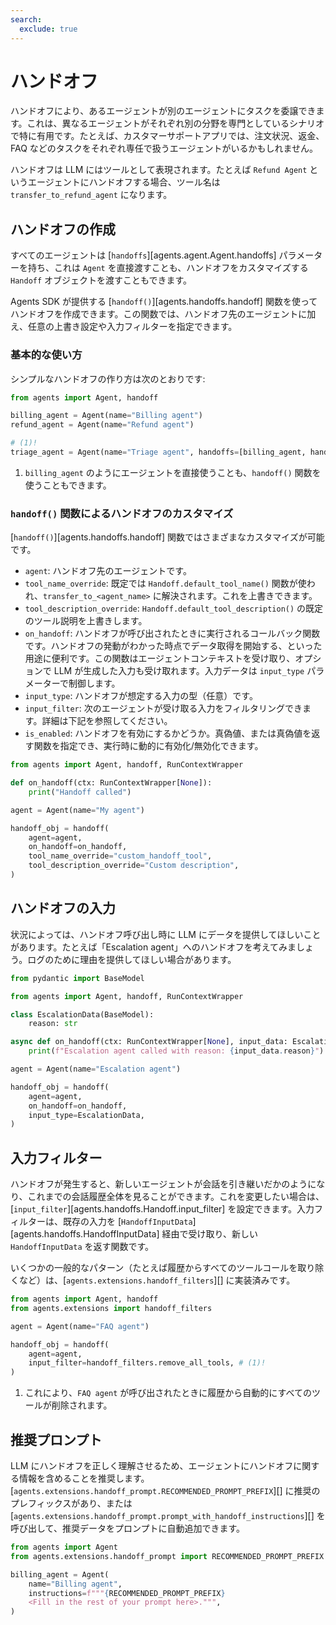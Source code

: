 ```yaml
---
search:
  exclude: true
---
```

# ハンドオフ

ハンドオフにより、あるエージェントが別のエージェントにタスクを委譲できます。これは、異なるエージェントがそれぞれ別の分野を専門としているシナリオで特に有用です。たとえば、カスタマーサポートアプリでは、注文状況、返金、FAQ などのタスクをそれぞれ専任で扱うエージェントがいるかもしれません。

ハンドオフは LLM にはツールとして表現されます。たとえば `Refund Agent` というエージェントにハンドオフする場合、ツール名は `transfer_to_refund_agent` になります。

## ハンドオフの作成

すべてのエージェントは [`handoffs`][agents.agent.Agent.handoffs] パラメーターを持ち、これは `Agent` を直接渡すことも、ハンドオフをカスタマイズする `Handoff` オブジェクトを渡すこともできます。

Agents SDK が提供する [`handoff()`][agents.handoffs.handoff] 関数を使ってハンドオフを作成できます。この関数では、ハンドオフ先のエージェントに加え、任意の上書き設定や入力フィルターを指定できます。

### 基本的な使い方

シンプルなハンドオフの作り方は次のとおりです:

```python
from agents import Agent, handoff

billing_agent = Agent(name="Billing agent")
refund_agent = Agent(name="Refund agent")

# (1)!
triage_agent = Agent(name="Triage agent", handoffs=[billing_agent, handoff(refund_agent)])
```

1. `billing_agent` のようにエージェントを直接使うことも、`handoff()` 関数を使うこともできます。

### `handoff()` 関数によるハンドオフのカスタマイズ

[`handoff()`][agents.handoffs.handoff] 関数ではさまざまなカスタマイズが可能です。

-   `agent`: ハンドオフ先のエージェントです。
-   `tool_name_override`: 既定では `Handoff.default_tool_name()` 関数が使われ、`transfer_to_<agent_name>` に解決されます。これを上書きできます。
-   `tool_description_override`: `Handoff.default_tool_description()` の既定のツール説明を上書きします。
-   `on_handoff`: ハンドオフが呼び出されたときに実行されるコールバック関数です。ハンドオフの発動がわかった時点でデータ取得を開始する、といった用途に便利です。この関数はエージェントコンテキストを受け取り、オプションで LLM が生成した入力も受け取れます。入力データは `input_type` パラメーターで制御します。
-   `input_type`: ハンドオフが想定する入力の型（任意）です。
-   `input_filter`: 次のエージェントが受け取る入力をフィルタリングできます。詳細は下記を参照してください。
-   `is_enabled`: ハンドオフを有効にするかどうか。真偽値、または真偽値を返す関数を指定でき、実行時に動的に有効化/無効化できます。

```python
from agents import Agent, handoff, RunContextWrapper

def on_handoff(ctx: RunContextWrapper[None]):
    print("Handoff called")

agent = Agent(name="My agent")

handoff_obj = handoff(
    agent=agent,
    on_handoff=on_handoff,
    tool_name_override="custom_handoff_tool",
    tool_description_override="Custom description",
)
```

## ハンドオフの入力

状況によっては、ハンドオフ呼び出し時に LLM にデータを提供してほしいことがあります。たとえば「Escalation agent」へのハンドオフを考えてみましょう。ログのために理由を提供してほしい場合があります。

```python
from pydantic import BaseModel

from agents import Agent, handoff, RunContextWrapper

class EscalationData(BaseModel):
    reason: str

async def on_handoff(ctx: RunContextWrapper[None], input_data: EscalationData):
    print(f"Escalation agent called with reason: {input_data.reason}")

agent = Agent(name="Escalation agent")

handoff_obj = handoff(
    agent=agent,
    on_handoff=on_handoff,
    input_type=EscalationData,
)
```

## 入力フィルター

ハンドオフが発生すると、新しいエージェントが会話を引き継いだかのようになり、これまでの会話履歴全体を見ることができます。これを変更したい場合は、[`input_filter`][agents.handoffs.Handoff.input_filter] を設定できます。入力フィルターは、既存の入力を [`HandoffInputData`][agents.handoffs.HandoffInputData] 経由で受け取り、新しい `HandoffInputData` を返す関数です。

いくつかの一般的なパターン（たとえば履歴からすべてのツールコールを取り除くなど）は、[`agents.extensions.handoff_filters`][] に実装済みです。

```python
from agents import Agent, handoff
from agents.extensions import handoff_filters

agent = Agent(name="FAQ agent")

handoff_obj = handoff(
    agent=agent,
    input_filter=handoff_filters.remove_all_tools, # (1)!
)
```

1. これにより、`FAQ agent` が呼び出されたときに履歴から自動的にすべてのツールが削除されます。

## 推奨プロンプト

LLM にハンドオフを正しく理解させるため、エージェントにハンドオフに関する情報を含めることを推奨します。[`agents.extensions.handoff_prompt.RECOMMENDED_PROMPT_PREFIX`][] に推奨のプレフィックスがあり、または [`agents.extensions.handoff_prompt.prompt_with_handoff_instructions`][] を呼び出して、推奨データをプロンプトに自動追加できます。

```python
from agents import Agent
from agents.extensions.handoff_prompt import RECOMMENDED_PROMPT_PREFIX

billing_agent = Agent(
    name="Billing agent",
    instructions=f"""{RECOMMENDED_PROMPT_PREFIX}
    <Fill in the rest of your prompt here>.""",
)
```